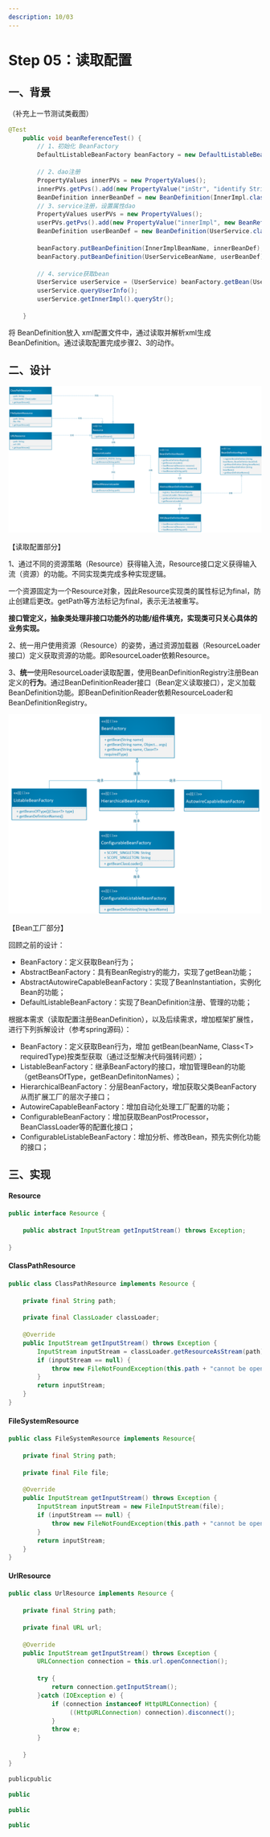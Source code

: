 ```yaml
---
description: 10/03
---
```

# Step 05：读取配置

## 一、背景

（补充上一节测试类截图）

```java
@Test
    public void beanReferenceTest() {
        // 1、初始化 BeanFactory
        DefaultListableBeanFactory beanFactory = new DefaultListableBeanFactory();

        // 2、dao注册
        PropertyValues innerPVs = new PropertyValues();
        innerPVs.getPvs().add(new PropertyValue("inStr", "identify String"));
        BeanDefinition innerBeanDef = new BeanDefinition(InnerImpl.class, innerPVs);
        // 3、service注册，设置属性dao
        PropertyValues userPVs = new PropertyValues();
        userPVs.getPvs().add(new PropertyValue("innerImpl", new BeanReference(InnerImplBeanName)));
        BeanDefinition userBeanDef = new BeanDefinition(UserService.class, userPVs);

        beanFactory.putBeanDefinition(InnerImplBeanName, innerBeanDef);
        beanFactory.putBeanDefinition(UserServiceBeanName, userBeanDef);

        // 4、service获取bean
        UserService userService = (UserService) beanFactory.getBean(UserServiceBeanName);
        userService.queryUserInfo();
        userService.getInnerImpl().queryStr();

    }
```

将 BeanDefinition放入 xml配置文件中，通过读取并解析xml生成 BeanDefinition。通过读取配置完成步骤2、3的动作。



## 二、设计

![读取配置相关UML图](../.gitbook/assets/step05-du-qu-pei-zhi-resource-xiang-guan-.png)

【读取配置部分】

1、通过不同的资源策略（Resource）获得输入流，Resource接口定义获得输入流（资源）的功能。不同实现类完成多种实现逻辑。

一个资源固定为一个Resource对象，因此Resource实现类的属性标记为final，防止创建后更改。getPath等方法标记为final，表示无法被重写。

**接口管定义，抽象类处理非接口功能外的功能/组件填充，实现类可只关心具体的业务实现。**

2、统一用户使用资源（Resource）的姿势，通过资源加载器（ResourceLoader接口）定义获取资源的功能。即ResourceLoader依赖Resource。

3、**统一**使用ResourceLoader读取配置，使用BeanDefinitionRegistry注册Bean定义的**行为**。通过BeanDefinitionReader接口（Bean定义读取接口），定义加载BeanDefinition功能。即BeanDefinitionReader依赖ResourceLoader和BeanDefinitionRegistry。

![BeanFactory接口扩展UML图](../.gitbook/assets/step05-du-qu-pei-zhi-beanfactory-kuo-zhan-.png)

【Bean工厂部分】

回顾之前的设计：

* BeanFactory：定义获取Bean行为；
* AbstractBeanFactory：具有BeanRegistry的能力，实现了getBean功能；
* AbstractAutowireCapableBeanFactory：实现了BeanInstantiation，实例化Bean的功能；
* DefaultListableBeanFactory：实现了BeanDefinition注册、管理的功能；

根据本需求（读取配置注册BeanDefinition），以及后续需求，增加框架扩展性，进行下列拆解设计（参考spring源码）：

* BeanFactory：定义获取Bean行为，增加 getBean(beanName, Class\<T> requiredType)按类型获取（通过泛型解决代码强转问题）；
* ListableBeanFactory：继承BeanFactory的接口，增加管理Bean的功能（getBeansOfType，getBeanDefinitonNames）；
* HierarchicalBeanFactory：分层BeanFactory，增加获取父类BeanFactory从而扩展工厂的层次子接口；
* AutowireCapableBeanFactory：增加自动化处理工厂配置的功能；
* ConfigurableBeanFactory：增加获取BeanPostProcessor，BeanClassLoader等的配置化接口；
* ConfigurableListableBeanFactory：增加分析、修改Bean，预先实例化功能的接口；

## 三、实现

#### Resource

```java
public interface Resource {

    public abstract InputStream getInputStream() throws Exception;

}
```

#### ClassPathResource

```java
public class ClassPathResource implements Resource {

    private final String path;

    private final ClassLoader classLoader;

    @Override
    public InputStream getInputStream() throws Exception {
        InputStream inputStream = classLoader.getResourceAsStream(path);
        if (inputStream == null) {
            throw new FileNotFoundException(this.path + "cannot be opened because file not found");
        }
        return inputStream;
    }
}
```

#### FileSystemResource

```java
public class FileSystemResource implements Resource{

    private final String path;

    private final File file;

    @Override
    public InputStream getInputStream() throws Exception {
        InputStream inputStream = new FileInputStream(file);
        if (inputStream == null) {
            throw new FileNotFoundException(this.path + "cannot be opened because file not found");
        }
        return inputStream;
    }
}
```

#### UrlResource

```java
public class UrlResource implements Resource {

    private final String path;

    private final URL url;

    @Override
    public InputStream getInputStream() throws Exception {
        URLConnection connection = this.url.openConnection();

        try {
            return connection.getInputStream();
        }catch (IOException e) {
            if (connection instanceof HttpURLConnection) {
                 ((HttpURLConnection) connection).disconnect();
            }
            throw e;
        }

    }
}
```



```java
publicpublic

```



```java
public
```



```java
public
```



```java
public
```

